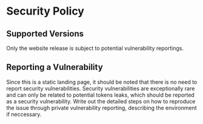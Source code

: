 # Security Policy

## Supported Versions

Only the website release is subject to potential vulnerability reportings.

## Reporting a Vulnerability

Since this is a static landing page, it should be noted that there is no need to report security vulnerabilities.
Security vulnerabilities are exceptionally rare and can only be related to potential tokens leaks, which should be reported as a security vulnerability.
Write out the detailed steps on how to reproduce the issue through private vulnerability reporting, describing the environment if neccessary. 
